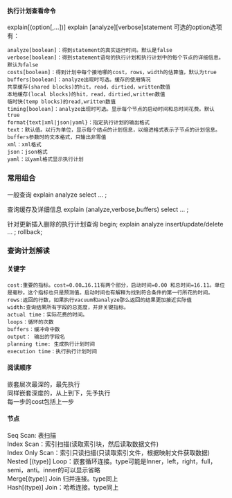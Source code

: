 #### 执行计划查看命令
explain[(option[,…])]
explain [analyze][verbose]statement
可选的option选项有：
````shell script
analyze[boolean]：得到statement的真实运行时间。默认是false
verbose[boolean]：得到statement语句的执行计划和执行计划中的每个节点的详细信息。默认为false
costs[boolean]：得到计划中每个接地哪的cost，rows，width的估算值，默认为true
buffers[boolean]：analyze出现时可选。缓存的使用情况
共享缓存(shared blocks)的hit，read，dirtied，written数值
本地缓存(local blocks)的hit，read，dirtied,written数值
临时快(temp blocks)的read,written数值
timing[boolean]：analyze出现时可选。显示每个节点的启动时间和总时间花费。默认true
format{text|xml|json|yaml}：指定执行计划的输出格式
text：默认值。以行为单位，显示每个结点的计划信息，以缩进格式表示子节点的计划信息。buffers参数时的文本格式，只输出非零值
xml：xml格式
json：json格式
yaml：以yaml格式显示执行计划
````

### 常用组合
一般查询
explain analyze select … ;  

查询缓存及详细信息
explain (analyze,verbose,buffers) select … ;  

针对更新插入删除的执行计划查询
begin;
explain analyze insert/update/delete … ;
rollback;
### 查询计划解读

#### 关键字
````shell script
cost:重要的指标。cost=0.00…16.11有两个部分，启动时间=0.00 和总时间=16.11。单位是毫秒。这个指标也只是预测值。启动时间也有解释为找到符合条件的第一行所花的时间。
rows:返回的行数，如果执行vacuum和analyze那么返回的结果更加接近实际值
width:查询结果所有字段的总宽度，并非关键指标。
actual time：实际花费的时间。
loops：循环的次数
buffers：缓冲命中数
output： 输出的字段名
planning time: 生成执行计划时间
execution time：执行执行计划时间
````

#### 阅读顺序
嵌套层次最深的，最先执行  
同样嵌套深度的，从上到下，先予执行  
每一步的cost包括上一步

#### 节点
Seq Scan: 表扫描  
Index Scan：索引扫描(读取索引块，然后读取数据文件)  
Index Only Scan：索引只读扫描(只读取索引文件，根据映射文件获取数据)  
Nested [(type)] Loop：嵌套循环连接。type可能是Inner，left，right，full，semi，anti。inner的可以显示省略  
Merge[(type)] Join 归并连接。type同上  
Hash[(type)] Join：哈希连接。type同上